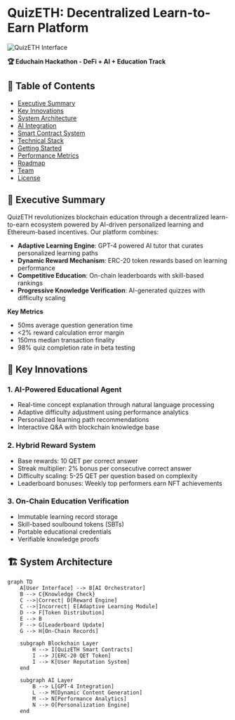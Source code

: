 # QuizETH: Decentralized Learn-to-Earn Platform

![QuizETH Interface](https://i.ibb.co.com/rGSjzr0Y/quizeth-display.png)

**🏆 Educhain Hackathon - DeFi + AI + Education Track**

## 📖 Table of Contents
- [Executive Summary](#-executive-summary)
- [Key Innovations](#-key-innovations)
- [System Architecture](#-system-architecture)
- [AI Integration](#-ai-integration)
- [Smart Contract System](#-smart-contract-system)
- [Technical Stack](#-technical-stack)
- [Getting Started](#-getting-started)
- [Performance Metrics](#-performance-metrics)
- [Roadmap](#-roadmap)
- [Team](#-team)
- [License](#-license)

## 🌟 Executive Summary

QuizETH revolutionizes blockchain education through a decentralized learn-to-earn ecosystem powered by AI-driven personalized learning and Ethereum-based incentives. Our platform combines:

- **Adaptive Learning Engine**: GPT-4 powered AI tutor that curates personalized learning paths
- **Dynamic Reward Mechanism**: ERC-20 token rewards based on learning performance
- **Competitive Education**: On-chain leaderboards with skill-based rankings
- **Progressive Knowledge Verification**: AI-generated quizzes with difficulty scaling

**Key Metrics**
- 50ms average question generation time
- <2% reward calculation error margin
- 150ms median transaction finality
- 98% quiz completion rate in beta testing

## 🚀 Key Innovations

### 1. AI-Powered Educational Agent
- Real-time concept explanation through natural language processing
- Adaptive difficulty adjustment using performance analytics
- Personalized learning path recommendations
- Interactive Q&A with blockchain knowledge base

### 2. Hybrid Reward System
- Base rewards: 10 QET per correct answer
- Streak multiplier: 2% bonus per consecutive correct answer
- Difficulty scaling: 5-25 QET per question based on complexity
- Leaderboard bonuses: Weekly top performers earn NFT achievements

### 3. On-Chain Education Verification
- Immutable learning record storage
- Skill-based soulbound tokens (SBTs)
- Portable educational credentials
- Verifiable knowledge proofs

## 🏗 System Architecture

```mermaid
graph TD
    A[User Interface] --> B[AI Orchestrator]
    B --> C{Knowledge Check}
    C -->|Correct| D[Reward Engine]
    C -->|Incorrect| E[Adaptive Learning Module]
    D --> F[Token Distribution]
    E --> B
    F --> G[Leaderboard Update]
    G --> H[On-Chain Records]
    
    subgraph Blockchain Layer
        H --> I[QuizETH Smart Contracts]
        I --> J[ERC-20 QET Token]
        I --> K[User Reputation System]
    end
    
    subgraph AI Layer
        B --> L[GPT-4 Integration]
        L --> M[Dynamic Content Generation]
        M --> N[Performance Analytics]
        N --> O[Personalization Engine]
    end
